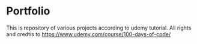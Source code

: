 # Portfolio
This is repository of various projects according to udemy tutorial. All rights and credtis to https://www.udemy.com/course/100-days-of-code/
